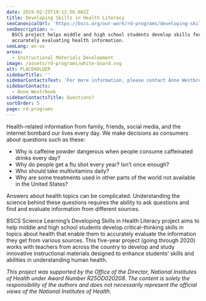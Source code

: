 ```yaml
---
date: 2019-02-25T19:12:58.082Z
title: Developing Skills in Health Literacy
seoCanonicalUrl: 'https://bscs.org/our-work/rd-programs/developing-skills-in-health-literacy'
seoDescription: >-
  BSCS project helps middle and high school students develop skills for
  accurately evaluating health information.
seoLang: en-us
areas:
  - Instructional Materials Development
image: /assets/rd-programs/white-board.svg
alt: PLACEHOLDER
sidebarTitle: ''
sidebarContactsText: 'For more information, please contact Anne Westbrook.'
sidebarContacts:
  - Anne Westrbook
sidebarContactsTitle: Questions?
sortOrder: 5
page: rd-programs
---
```

Health-related information from family, friends, social media, and the internet bombard our lives every day. We make decisions as consumers about questions such as these:

* Why is caffeine powder dangerous when people consume caffeinated drinks every day?
* Why do people get a flu shot every year? Isn’t once enough?
* Who should take multivitamins daily?
* Why are some treatments used in other parts of the world not available in the United States?

Answers about health topics can be complicated. Understanding the science behind these questions requires the ability to ask questions and find and evaluate information from different sources.

BSCS Science Learning’s Developing Skills in Health Literacy project aims to help middle and high school students develop critical-thinking skills in topics about health that enable them to accurately evaluate the information they get from various sources. This five-year project (going through 2020) works with teachers from across the country to develop and study innovative instructional materials designed to enhance students’ skills and abilities in understanding human health.

_This project was supported by the Office of the Director, National Institutes of Health under Award Number_ _R25OD020208. The content is solely the responsibility of the authors and does not necessarily represent the official views of the National Institutes of Health._
